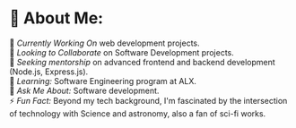 # 💫 About Me:
🔭 *Currently Working On* web development projects.<br>👯 *Looking to Collaborate* on Software Development projects.<br>🤝 *Seeking mentorship* on advanced frontend and backend development (Node.js, Express.js).<br>🌱 *Learning:* Software Engineering program at ALX. <br>💬 *Ask Me About:* Software development.<br>⚡ *Fun Fact:* Beyond my tech background, I'm fascinated by the intersection of technology with Science and astronomy, also a fan of sci-fi works.
